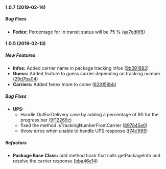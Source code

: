 #### 1.0.7 (2019-02-14)

##### Bug Fixes

* **Fedex:**  Percentage for In transit status will be 75 % ([aa7ed0f8](https://github.com/daskeyboard/track-my-parcel/commit/aa7ed0f8a84e31d979ba53b6996919705c403431))

#### 1.0.5 (2019-02-13)

##### New Features

* **Infos:**  Added carrier name in package tracking infos ([9b391892](https://github.com/daskeyboard/track-my-parcel/commit/9b391892bd9f6c7b904d2001ebc4532e460c0c9f))
* **Guess:**  Added feature to guess carrier depending on tracking number ([29d7ba04](https://github.com/daskeyboard/track-my-parcel/commit/29d7ba049d3d1f7a616ffad6417ac5c43a3a7d7c))
* **Carriers:**  Added fedex more to come ([629159bb](https://github.com/daskeyboard/track-my-parcel/commit/629159bb616c3ff24d1d941258cf27e8d74305c3))

##### Bug Fixes

* **UPS:**
  *  Handle OutForDelivery case by adding a percentage of 90 for the progress bar ([9f12269c](https://github.com/daskeyboard/track-my-parcel/commit/9f12269c79856ed4ff2fbb881e7fc3a51b68fe73))
  *  fixed the method isTrackingNumberFromCarrier ([897845e0](https://github.com/daskeyboard/track-my-parcel/commit/897845e014ece45fc90bc002d788b0aa8a073b24))
  *  throw erros when unable to handle UPS response ([f74c1f65](https://github.com/daskeyboard/track-my-parcel/commit/f74c1f65fe3dad470a350efb65141d8a2e93dfed))

##### Refactors

* **Package Base Class:**  add method track that calls getPackageInfo and resolve the carrier response ([bba46e14](https://github.com/daskeyboard/track-my-parcel/commit/bba46e1436c53c97bec5a3624240592faab1fa83))

